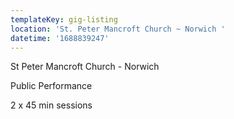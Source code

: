 ```yaml
---
templateKey: gig-listing
location: 'St. Peter Mancroft Church ~ Norwich '
datetime: '1688839247'
---
```

S﻿t Peter Mancroft Church - Norwich

P﻿ublic Performance 

2﻿ x 45 min sessions